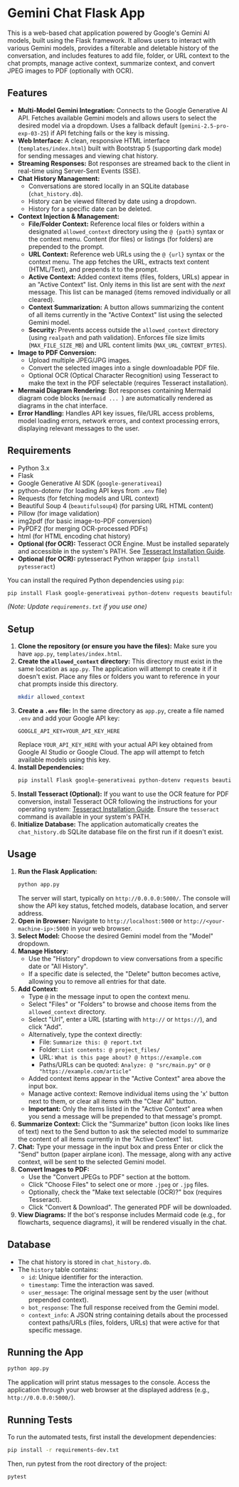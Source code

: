 # Gemini Chat Flask App

This is a web-based chat application powered by Google's Gemini AI models, built using the Flask framework. It allows users to interact with various Gemini models, provides a filterable and deletable history of the conversation, and includes features to add file, folder, or URL context to the chat prompts, manage active context, summarize context, and convert JPEG images to PDF (optionally with OCR).

## Features

*   **Multi-Model Gemini Integration:** Connects to the Google Generative AI API. Fetches available Gemini models and allows users to select the desired model via a dropdown. Uses a fallback default (`gemini-2.5-pro-exp-03-25`) if API fetching fails or the key is missing.
*   **Web Interface:** A clean, responsive HTML interface (`templates/index.html`) built with Bootstrap 5 (supporting dark mode) for sending messages and viewing chat history.
*   **Streaming Responses:** Bot responses are streamed back to the client in real-time using Server-Sent Events (SSE).
*   **Chat History Management:**
    *   Conversations are stored locally in an SQLite database (`chat_history.db`).
    *   History can be viewed filtered by date using a dropdown.
    *   History for a specific date can be deleted.
*   **Context Injection & Management:**
    *   **File/Folder Context:** Reference local files or folders within a designated `allowed_context` directory using the `@ {path}` syntax or the context menu. Content (for files) or listings (for folders) are prepended to the prompt.
    *   **URL Context:** Reference web URLs using the `@ {url}` syntax or the context menu. The app fetches the URL, extracts text content (HTML/Text), and prepends it to the prompt.
    *   **Active Context:** Added context items (files, folders, URLs) appear in an "Active Context" list. Only items in this list are sent with the *next* message. This list can be managed (items removed individually or all cleared).
    *   **Context Summarization:** A button allows summarizing the content of all items currently in the "Active Context" list using the selected Gemini model.
    *   **Security:** Prevents access outside the `allowed_context` directory (using `realpath` and path validation). Enforces file size limits (`MAX_FILE_SIZE_MB`) and URL content limits (`MAX_URL_CONTENT_BYTES`).
*   **Image to PDF Conversion:**
    *   Upload multiple JPEG/JPG images.
    *   Convert the selected images into a single downloadable PDF file.
    *   Optional OCR (Optical Character Recognition) using Tesseract to make the text in the PDF selectable (requires Tesseract installation).
*   **Mermaid Diagram Rendering:** Bot responses containing Mermaid diagram code blocks (```mermaid ... ```) are automatically rendered as diagrams in the chat interface.
*   **Error Handling:** Handles API key issues, file/URL access problems, model loading errors, network errors, and context processing errors, displaying relevant messages to the user.

## Requirements

*   Python 3.x
*   Flask
*   Google Generative AI SDK (`google-generativeai`)
*   python-dotenv (for loading API keys from `.env` file)
*   Requests (for fetching models and URL context)
*   Beautiful Soup 4 (`beautifulsoup4`) (for parsing URL HTML content)
*   Pillow (for image validation)
*   img2pdf (for basic image-to-PDF conversion)
*   PyPDF2 (for merging OCR-processed PDFs)
*   html (for HTML encoding chat history)
*   **Optional (for OCR):** Tesseract OCR Engine. Must be installed separately and accessible in the system's PATH. See [Tesseract Installation Guide](https://tesseract-ocr.github.io/tessdoc/Installation.html).
*   **Optional (for OCR):** pytesseract Python wrapper (`pip install pytesseract`)

You can install the required Python dependencies using `pip`:
```bash
pip install Flask google-generativeai python-dotenv requests beautifulsoup4 Pillow img2pdf PyPDF2 pytesseract html
```
*(Note: Update `requirements.txt` if you use one)*

## Setup

1.  **Clone the repository (or ensure you have the files):**
    Make sure you have `app.py`, `templates/index.html`.
2.  **Create the `allowed_context` directory:**
    This directory must exist in the same location as `app.py`. The application will attempt to create it if it doesn't exist. Place any files or folders you want to reference in your chat prompts inside this directory.
    ```bash
    mkdir allowed_context
    ```
3.  **Create a `.env` file:**
    In the same directory as `app.py`, create a file named `.env` and add your Google API key:
    ```
    GOOGLE_API_KEY=YOUR_API_KEY_HERE
    ```
    Replace `YOUR_API_KEY_HERE` with your actual API key obtained from Google AI Studio or Google Cloud. The app will attempt to fetch available models using this key.
4.  **Install Dependencies:**
    ```bash
    pip install Flask google-generativeai python-dotenv requests beautifulsoup4 Pillow img2pdf PyPDF2 pytesseract
    ```
5.  **Install Tesseract (Optional):**
    If you want to use the OCR feature for PDF conversion, install Tesseract OCR following the instructions for your operating system: [Tesseract Installation Guide](https://tesseract-ocr.github.io/tessdoc/Installation.html). Ensure the `tesseract` command is available in your system's PATH.
6.  **Initialize Database:**
    The application automatically creates the `chat_history.db` SQLite database file on the first run if it doesn't exist.

## Usage

1.  **Run the Flask Application:**
    ```bash
    python app.py
    ```
    The server will start, typically on `http://0.0.0.0:5000/`. The console will show the API key status, fetched models, database location, and server address.
2.  **Open in Browser:**
    Navigate to `http://localhost:5000` or `http://<your-machine-ip>:5000` in your web browser.
3.  **Select Model:**
    Choose the desired Gemini model from the "Model" dropdown.
4.  **Manage History:**
    *   Use the "History" dropdown to view conversations from a specific date or "All History".
    *   If a specific date is selected, the "Delete" button becomes active, allowing you to remove all entries for that date.
5.  **Add Context:**
    *   Type `@` in the message input to open the context menu.
    *   Select "Files" or "Folders" to browse and choose items from the `allowed_context` directory.
    *   Select "Url", enter a URL (starting with `http://` or `https://`), and click "Add".
    *   Alternatively, type the context directly:
        *   File: `Summarize this: @ report.txt`
        *   Folder: `List contents: @ project_files/`
        *   URL: `What is this page about? @ https://example.com`
        *   Paths/URLs can be quoted: `Analyze: @ "src/main.py"` or `@ "https://example.com/article"`
    *   Added context items appear in the "Active Context" area above the input box.
    *   Manage active context: Remove individual items using the 'x' button next to them, or clear all items with the "Clear All" button.
    *   **Important:** Only the items listed in the "Active Context" area when you send a message will be prepended to that message's prompt.
6.  **Summarize Context:**
    Click the "Summarize" button (icon looks like lines of text) next to the Send button to ask the selected model to summarize the content of all items currently in the "Active Context" list.
7.  **Chat:**
    Type your message in the input box and press Enter or click the "Send" button (paper airplane icon). The message, along with any active context, will be sent to the selected Gemini model.
8.  **Convert Images to PDF:**
    *   Use the "Convert JPEGs to PDF" section at the bottom.
    *   Click "Choose Files" to select one or more `.jpeg` or `.jpg` files.
    *   Optionally, check the "Make text selectable (OCR)?" box (requires Tesseract).
    *   Click "Convert & Download". The generated PDF will be downloaded.
9.  **View Diagrams:** If the bot's response includes Mermaid code (e.g., for flowcharts, sequence diagrams), it will be rendered visually in the chat.

## Database

*   The chat history is stored in `chat_history.db`.
*   The `history` table contains:
    *   `id`: Unique identifier for the interaction.
    *   `timestamp`: Time the interaction was saved.
    *   `user_message`: The original message sent by the user (without prepended context).
    *   `bot_response`: The full response received from the Gemini model.
    *   `context_info`: A JSON string containing details about the processed context paths/URLs (files, folders, URLs) that were active for that specific message.

## Running the App

```bash
python app.py
```

The application will print status messages to the console. Access the application through your web browser at the displayed address (e.g., `http://0.0.0.0:5000/`).

## Running Tests

To run the automated tests, first install the development dependencies:

```bash
pip install -r requirements-dev.txt
```

Then, run pytest from the root directory of the project:

```bash
pytest
```
